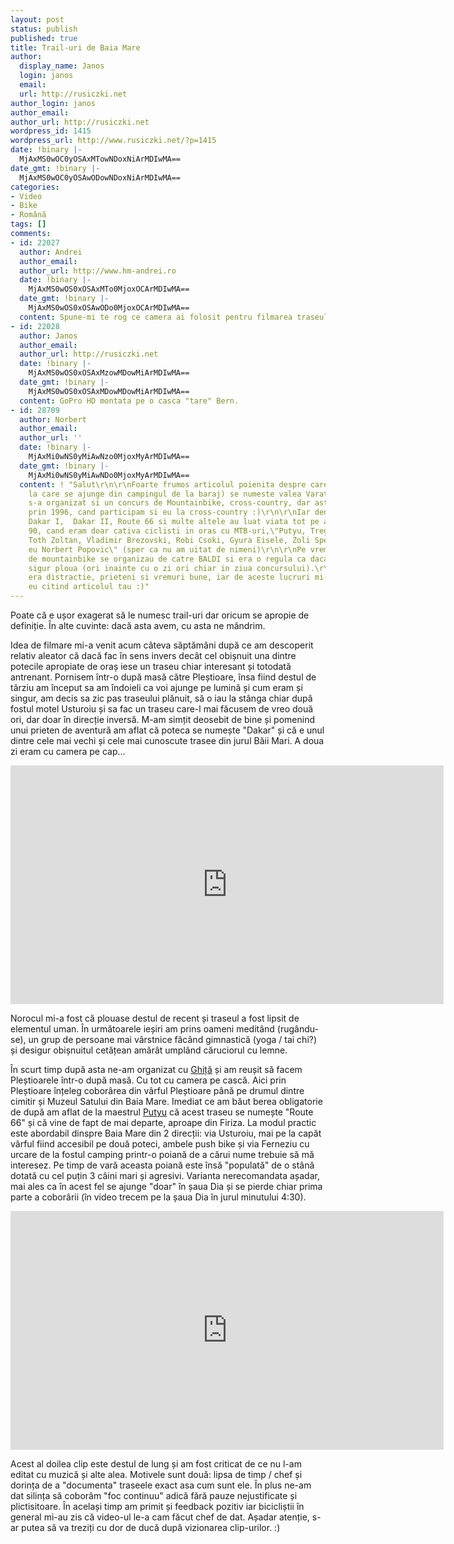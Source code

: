 ```yaml
---
layout: post
status: publish
published: true
title: Trail-uri de Baia Mare
author:
  display_name: Janos
  login: janos
  email: 
  url: http://rusiczki.net
author_login: janos
author_email: 
author_url: http://rusiczki.net
wordpress_id: 1415
wordpress_url: http://www.rusiczki.net/?p=1415
date: !binary |-
  MjAxMS0wOC0yOSAxMTowNDoxNiArMDIwMA==
date_gmt: !binary |-
  MjAxMS0wOC0yOSAwODowNDoxNiArMDIwMA==
categories:
- Video
- Bike
- Română
tags: []
comments:
- id: 22027
  author: Andrei
  author_email: 
  author_url: http://www.hm-andrei.ro
  date: !binary |-
    MjAxMS0wOS0xOSAxMTo0MjoxOCArMDIwMA==
  date_gmt: !binary |-
    MjAxMS0wOS0xOSAwODo0MjoxOCArMDIwMA==
  content: Spune-mi te rog ce camera ai folosit pentru filmarea traseului?
- id: 22028
  author: Janos
  author_email: 
  author_url: http://rusiczki.net
  date: !binary |-
    MjAxMS0wOS0xOSAxMzowMDowMiArMDIwMA==
  date_gmt: !binary |-
    MjAxMS0wOS0xOSAxMDowMDowMiArMDIwMA==
  content: GoPro HD montata pe o casca "tare" Bern.
- id: 28709
  author: Norbert
  author_email: 
  author_url: ''
  date: !binary |-
    MjAxMi0wNS0yMiAwNzo0MjoxMyArMDIwMA==
  date_gmt: !binary |-
    MjAxMi0wNS0yMiAwNDo0MjoxMyArMDIwMA==
  content: ! "Salut\r\n\r\nFoarte frumos articolul poienita despre care vorbesti (ceea
    la care se ajunge din campingul de la baraj) se numeste valea Varatec.  Aici candva
    s-a organizat si un concurs de Mountainbike, cross-country, dar asta se intampla
    prin 1996, cand participam si eu la cross-country :)\r\n\r\nIar denumiriile precum
    Dakar I,  Dakar II, Route 66 si multe altele au luat viata tot pe atunci, in anii
    90, cand eram doar cativa ciclisti in oras cu MTB-uri,\"Putyu, Treger Oszkar,
    Toth Zoltan, Vladimir Brezovski, Robi Csoki, Gyura Eisele, Zoli Specialized si
    eu Norbert Popovic\" (sper ca nu am uitat de nimeni)\r\n\r\nPe vremea aceea concursuriile
    de mountainbike se organizau de catre BALDI si era o regula ca daca e concurs
    sigur ploua (ori inainte cu o zi ori chiar in ziua concursului).\r\n\r\nTotul
    era distractie, prieteni si vremuri bune, iar de aceste lucruri mi-am adus aminte
    eu citind articolul tau :)"
---
```

<p>Poate că e ușor exagerat să le numesc trail-uri dar oricum se apropie de definiție. În alte cuvinte: dacă asta avem, cu asta ne mândrim.</p>
<p>Idea de filmare mi-a venit acum câteva săptămâni după ce am descoperit relativ aleator că dacă fac în sens invers decât cel obișnuit una dintre potecile apropiate de oraș iese un traseu chiar interesant și totodată antrenant. Pornisem într-o după masă către Pleștioare, însa fiind destul de târziu am început sa am îndoieli ca voi ajunge pe lumină și cum eram și singur, am decis sa zic pas traseului plănuit, să o iau la stânga chiar după fostul motel Usturoiu și sa fac un traseu care-l mai făcusem de vreo două ori, dar doar în direcție inversă. M-am simțit deosebit de bine și pomenind unui prieten de aventură am aflat că poteca se numește "Dakar" și că e unul dintre cele mai vechi și cele mai cunoscute trasee din jurul Băii Mari. A doua zi eram cu camera pe cap...</p>
<p><iframe width="693" height="382" src="http://www.youtube.com/embed/DLisIEoomoU" frameborder="0" allowfullscreen></iframe></p>
<p>Norocul mi-a fost că plouase destul de recent și traseul a fost lipsit de elementul uman. În următoarele ieșiri am prins oameni meditând (rugându-se), un grup de persoane mai vârstnice făcând gimnastică (yoga / tai chi?) și desigur obișnuitul cetățean amărât umplând căruciorul cu lemne.</p>
<p>În scurt timp după asta ne-am organizat cu <a href="https://www.facebook.com/ghitzuca">Ghiță</a> și am reușit să facem Pleștioarele într-o după masă. Cu tot cu camera pe cască. Aici prin Pleștioare înțeleg coborârea din vârful Pleștioare până pe drumul dintre cimitir și Muzeul Satului din Baia Mare. Imediat ce am băut berea obligatorie de după am aflat de la maestrul <a href="https://www.facebook.com/putyu.redbully">Putyu</a> că acest traseu se numește "Route 66" și că vine de fapt de mai departe, aproape din Firiza. La modul practic este abordabil dinspre Baia Mare din 2 direcții: via Usturoiu, mai pe la capăt vârful fiind accesibil pe două poteci, ambele push bike și via Ferneziu cu urcare de la fostul camping printr-o poiană de a cărui nume trebuie să mă interesez. Pe timp de vară aceasta poiană este însă "populată" de o stână dotată cu cel puțin 3 câini mari și agresivi. Varianta nerecomandata așadar, mai ales ca în acest fel se ajunge "doar" în șaua Dia și se pierde chiar prima parte a coborârii (în video trecem pe la șaua Dia în jurul minutului 4:30).</p>
<p><iframe width="693" height="382" src="http://www.youtube.com/embed/sCCtjy4JdAg" frameborder="0" allowfullscreen></iframe></p>
<p>Acest al doilea clip este destul de lung și am fost criticat de ce nu l-am editat cu muzică și alte alea. Motivele sunt două: lipsa de timp / chef și dorința de a "documenta" traseele exact asa cum sunt ele. În plus ne-am dat silința să coborâm "foc continuu" adică fără pauze nejustificate și plictisitoare. În același timp am primit și feedback pozitiv iar bicicliștii în general mi-au zis că video-ul le-a cam făcut chef de dat. Așadar atenție, s-ar putea să va treziți cu dor de ducă după vizionarea clip-urilor. :)</p>
